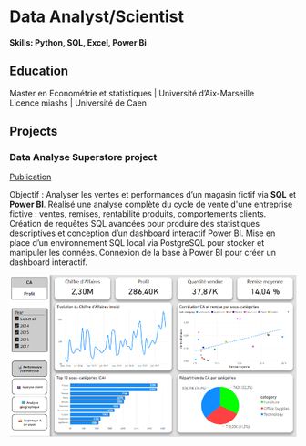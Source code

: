 # Data Analyst/Scientist

#### Skills: Python, SQL, Excel, Power Bi

## Education
Master en Econométrie et statistiques | Université d’Aix-Marseille						       		
Licence miashs | Université de Caen			        		

## Projects
### Data Analyse Superstore project
[Publication](https://github.com/AntoineBrousse/Projet-Data-Analyst_Superstore)

Objectif : Analyser les ventes et performances d’un magasin fictif via **SQL** et **Power BI**. Réalisé une analyse complète du cycle de vente d'une entreprise fictive : ventes, remises, rentabilité produits, comportements clients. Création de requêtes SQL avancées pour produire des statistiques descriptives et conception d’un dashboard interactif Power BI. Mise en place d’un environnement SQL local via PostgreSQL pour stocker et manipuler les données. Connexion de la base à Power BI pour créer un dashboard interactif.

![rapport_photo](/images/rapport_photo.png)
